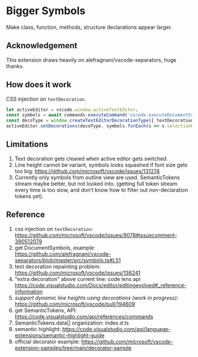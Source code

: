 # Bigger Symbols

Make class, function, methods, structure declarations appear larger.

## Acknowledgement

This extension draws heavily on alefragnani/vscode-separators, huge thanks.

## How does it work

CSS injection on `textDecoration`.

```typescript
let activeEditor = vscode.window.activeTextEditor;
const symbols = await commands.executeCommand('vscode.executeDocumentSymbolProvider', activeEditor);
const decoType = window.createTextEditorDecorationType({ textDecoration: `;font-size:120%` });
activeEditor.setDecorations(decoType, symbols.forEach(s => s.selectionRange));
```

## Limitations

1. Text decoration gets cleared when active editor gets switched.
2. Line height cannot be variant, symbols looks squashed if font size gets too big: https://github.com/microsoft/vscode/issues/131274
3. Currently only symbols from outline view are used. SemanticTokens stream maybe better, but not looked into. (getting full token
stream every time is too slow, and don't know how to filter out non-declaration tokens yet).

## Reference

1. css injection on `textDecoration`: https://github.com/microsoft/vscode/issues/9078#issuecomment-390512079
2. get DocumentSymbols, example: https://github.com/alefragnani/vscode-separators/blob/master/src/symbols.ts#L51
3. text decoration repainting problem: https://github.com/microsoft/vscode/issues/136241
4. "extra decoration" above current line: code lens api https://code.visualstudio.com/Docs/editor/editingevolved#_reference-information
5. *support dynamic line heights using decorations (work in progress)*: https://github.com/microsoft/vscode/pull/194609
6. get SemanticTokens, API: https://code.visualstudio.com/api/references/commands
7. SemanticTokens.data[] organization: index.d.ts
8. semantic highlight: https://code.visualstudio.com/api/language-extensions/semantic-highlight-guide
9. official decorator example: https://github.com/microsoft/vscode-extension-samples/tree/main/decorator-sample
